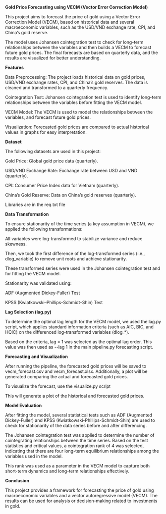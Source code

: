 **Gold Price Forecasting using VECM (Vector Error Correction Model)**

This project aims to forecast the price of gold using a Vector Error Correction Model (VECM), based on historical data and several macroeconomic variables, such as the USD/VND exchange rate, CPI, and China’s gold reserve.

The model uses Johansen cointegration test to check for long-term relationships between the variables and then builds a VECM to forecast future gold prices. The final forecasts are based on quarterly data, and the results are visualized for better understanding.

**Features**

Data Preprocessing: The project loads historical data on gold prices, USD/VND exchange rates, CPI, and China’s gold reserves. The data is cleaned and transformed to a quarterly frequency.

Cointegration Test: Johansen cointegration test is used to identify long-term relationships between the variables before fitting the VECM model.

VECM Model: The VECM is used to model the relationships between the variables, and forecast future gold prices.

Visualization: Forecasted gold prices are compared to actual historical values in graphs for easy interpretation.

**Dataset**

The following datasets are used in this project:

Gold Price: Global gold price data (quarterly).

USD/VND Exchange Rate: Exchange rate between USD and VND (quarterly).

CPI: Consumer Price Index data for Vietnam (quarterly).

China’s Gold Reserve: Data on China’s gold reserves (quarterly).

Libraries are in the req.txt file

**Data Transformation**

To ensure stationarity of the time series (a key assumption in VECM), we applied the following transformations:

All variables were log-transformed to stabilize variance and reduce skewness.

Then, we took the first difference of the log-transformed series (i.e., dlog_variable) to remove unit roots and achieve stationarity.

These transformed series were used in the Johansen cointegration test and for fitting the VECM model.

Stationarity was validated using:

ADF (Augmented Dickey-Fuller) Test

KPSS (Kwiatkowski–Phillips–Schmidt–Shin) Test

**Lag Selection (lag.py)**

To determine the optimal lag length for the VECM model, we used the lag.py script, which applies standard information criteria (such as AIC, BIC, and HQIC) on the differenced log-transformed variables (dlog_*).

Based on the criteria, lag = 1 was selected as the optimal lag order. This value was then used as --lag 1 in the main pipeline.py forecasting script.

**Forecasting and Visualization**

After running the pipeline, the forecasted gold prices will be saved to vecm_forecast.csv and vecm_forecast.xlsx. Additionally, a plot will be generated comparing the actual and forecasted gold prices.

To visualize the forecast, use the visualize.py script

This will generate a plot of the historical and forecasted gold prices.

**Model Evaluation**

After fitting the model, several statistical tests such as ADF (Augmented Dickey-Fuller) and KPSS (Kwiatkowski-Phillips-Schmidt-Shin) are used to check for stationarity of the data series before and after differencing.

The Johansen cointegration test was applied to determine the number of cointegrating relationships between the time series. Based on the test statistics and critical values, a cointegration rank of 4 was selected, indicating that there are four long-term equilibrium relationships among the variables used in the model.

This rank was used as a parameter in the VECM model to capture both short-term dynamics and long-term relationships effectively.

**Conclusion**

This project provides a framework for forecasting the price of gold using macroeconomic variables and a vector autoregressive model (VECM). The results can be used for analysis or decision-making related to investments in gold.
